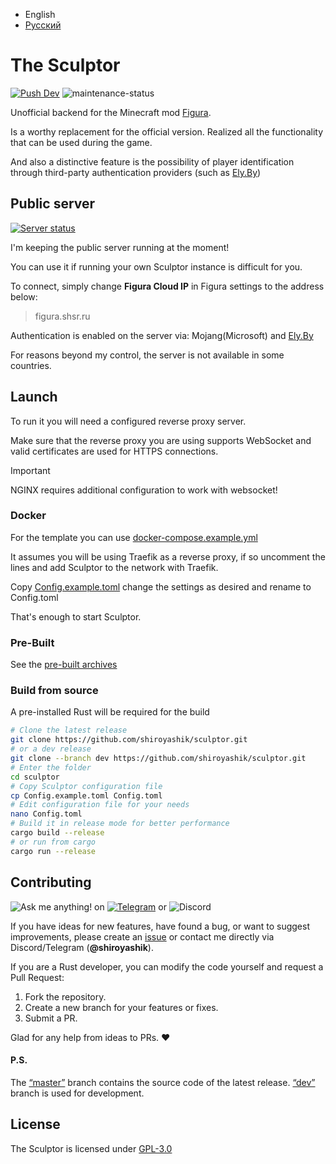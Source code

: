  - English
 - [Русский](README.ru.md)

# The Sculptor

[![Push Dev](https://github.com/shiroyashik/sculptor/actions/workflows/dev-release.yml/badge.svg?branch=dev)](https://github.com/shiroyashik/sculptor/actions/workflows/dev-release.yml)
![maintenance-status](https://img.shields.io/badge/maintenance-actively--developed-brightgreen.svg)

Unofficial backend for the Minecraft mod [Figura](https://github.com/FiguraMC/Figura).

Is a worthy replacement for the official version. Realized all the functionality that can be used during the game.

And also a distinctive feature is the possibility of player identification through third-party authentication providers (such as [Ely.By](https://ely.by/))

## Public server

[![Server status](https://up.shsr.ru/api/badge/1/status?upLabel=Online&downLabel=Offline&label=Server+status)](https://up.shsr.ru/status/pub)

I'm keeping the public server running at the moment!

You can use it if running your own Sculptor instance is difficult for you.

To connect, simply change **Figura Cloud IP** in Figura settings to the address below:

> figura.shsr.ru

Authentication is enabled on the server via: Mojang(Microsoft) and [Ely.By](https://ely.by/)

For reasons beyond my control, the server is not available in some countries.


## Launch

To run it you will need a configured reverse proxy server.

Make sure that the reverse proxy you are using supports WebSocket and valid certificates are used for HTTPS connections.

> [!IMPORTANT]
> NGINX requires additional configuration to work with websocket!

### Docker

For the template you can use [docker-compose.example.yml](docker-compose.example.yml)

It assumes you will be using Traefik as a reverse proxy, if so uncomment the lines and add Sculptor to the network with Traefik.

Copy [Config.example.toml](Config.example.toml) change the settings as desired and rename to Config.toml

That's enough to start Sculptor.

### Pre-Built

See the [pre-built archives](https://github.com/shiroyashik/sculptor/releases/latest)

### Build from source

A pre-installed Rust will be required for the build

```sh
# Clone the latest release
git clone https://github.com/shiroyashik/sculptor.git
# or a dev release
git clone --branch dev https://github.com/shiroyashik/sculptor.git
# Enter the folder
cd sculptor
# Copy Sculptor configuration file
cp Config.example.toml Config.toml
# Edit configuration file for your needs
nano Config.toml
# Build it in release mode for better performance
cargo build --release
# or run from cargo
cargo run --release
```

## Contributing
![Ask me anything!](https://img.shields.io/badge/Ask%20me-anything-1abc9c.svg)
on
[![Telegram](https://badgen.net/static/icon/telegram?icon=telegram&color=cyan&label)](https://t.me/shiroyashik)
or
![Discord](https://badgen.net/badge/icon/discord?icon=discord&label)

If you have ideas for new features, have found a bug, or want to suggest improvements,
please create an [issue](https://github.com/shiroyashik/sculptor/issues)
or contact me directly via Discord/Telegram (**@shiroyashik**).

If you are a Rust developer, you can modify the code yourself and request a Pull Request:

1. Fork the repository.
2. Create a new branch for your features or fixes.
3. Submit a PR.

Glad for any help from ideas to PRs. ❤

#### P.S.

The [“master”](https://github.com/shiroyashik/sculptor/tree/master) branch contains the source code of the latest release. [“dev”](https://github.com/shiroyashik/sculptor/tree/dev) branch is used for development.

## License

The Sculptor is licensed under [GPL-3.0](LICENSE)
